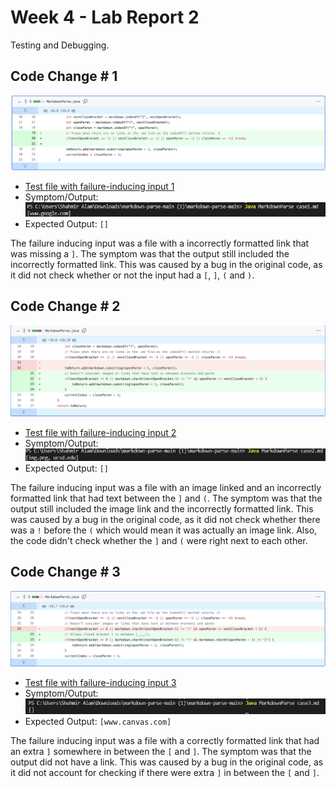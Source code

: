 # Week 4 - Lab Report 2

Testing and Debugging.

## Code Change # 1

![](change1.png)

- [Test file with failure-inducing input 1](https://github.com/ShahmirAlam/cse15l-lab-reports/blob/main/case1.md)
- Symptom/Output:
![](symptom1.png)
- Expected Output: `[]` 

The failure inducing input was a file with a incorrectly formatted link 
that was missing a `]`. The symptom was that the output still included the 
incorrectly formatted link. This was caused by a bug in the original code, as 
it did not check whether or not the input had a `[`, `]`, `(` and `)`.

## Code Change # 2

![](change2.png)

- [Test file with failure-inducing input 2](https://github.com/ShahmirAlam/cse15l-lab-reports/blob/main/case2.md)
- Symptom/Output:
![](symptom2.png)
- Expected Output: `[]` 

The failure inducing input was a file with an image linked and an incorrectly 
formatted link that had text between the `]` and `(`. The symptom was that the 
output still included the image link and the incorrectly formatted link. This was 
caused by a bug in the original code, as it did not check whether there was a 
`!` before the `(` which would mean it was actually an image link. Also, the code
didn't check whether the `]` and `(` were right next to each other. 

## Code Change # 3

![](change3.png)

- [Test file with failure-inducing input 3](https://github.com/ShahmirAlam/cse15l-lab-reports/blob/main/case3.md)
- Symptom/Output:
![](symptom3.png)
- Expected Output: `[www.canvas.com]`

The failure inducing input was a file with a correctly formatted link that had an 
extra `]` somewhere in between the `[` and `]`. The symptom was that the output did not
have a link. This was caused by a bug in the original code, as it did not account for 
checking if there were extra `]` in between the `[` and `]`.